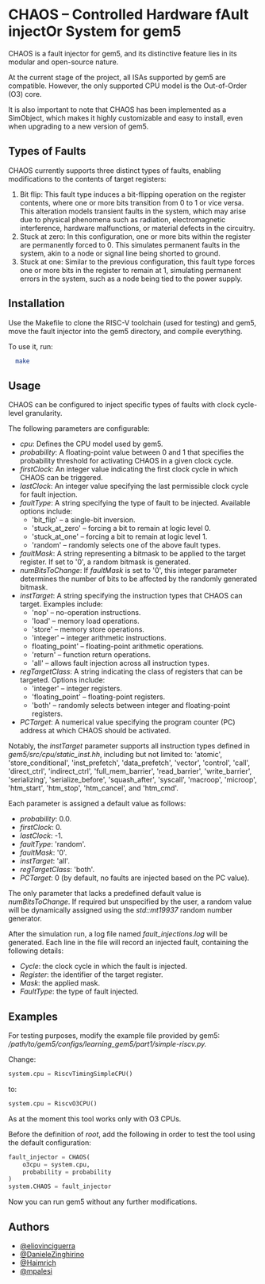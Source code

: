 
# CHAOS – Controlled Hardware fAult injectOr System for gem5

CHAOS is a fault injector for gem5, and its distinctive feature lies in its modular and open-source nature.

At the current stage of the project, all ISAs supported by gem5 are compatible. However, the only supported CPU model is the Out-of-Order (O3) core.

It is also important to note that CHAOS has been implemented as a SimObject, which makes it highly customizable and easy to install, even when upgrading to a new version of gem5.
## Types of Faults

CHAOS currently supports three distinct types of faults, enabling modifications to the contents of target registers:
1. Bit flip: This fault type induces a bit-flipping operation on the register contents, where one or more bits transition from 0 to 1 or vice versa. This alteration models transient faults in the system, which may arise due to physical phenomena such as radiation, electromagnetic interference, hardware malfunctions, or material defects in the circuitry.
2. Stuck at zero: In this configuration, one or more bits within the register are permanently forced to 0. This simulates permanent faults in the system, akin to a node or signal line being shorted to ground.
3. Stuck at one: Similar to the previous configuration, this fault type forces one or more bits in the register to remain at 1, simulating permanent errors in the system, such as a node being tied to the power supply.
## Installation

Use the Makefile to clone the RISC-V toolchain (used for testing) and gem5, move the fault injector into the gem5 directory, and compile everything.

To use it, run:

```bash
  make
```
    
## Usage

CHAOS can be configured to inject specific types of faults with clock cycle-level granularity.

The following parameters are configurable:
- *cpu*: Defines the CPU model used by gem5.
- *probability*: A floating-point value between 0 and 1 that specifies the probability threshold for activating CHAOS in a given clock cycle.
- *firstClock*: An integer value indicating the first clock cycle in which CHAOS can be triggered.
- *lastClock*: An integer value specifying the last permissible clock cycle for fault injection.
- *faultType*: A string specifying the type of fault to be injected. Available options include:
    - 'bit_flip' – a single-bit inversion.
    - 'stuck_at_zero' – forcing a bit to remain at logic level 0.
    - 'stuck_at_one' – forcing a bit to remain at logic level 1.
    - 'random' – randomly selects one of the above fault types.
- *faultMask*: A string representing a bitmask to be applied to the target register. If set to '0', a random bitmask is generated.
- *numBitsToChange*: If *faultMask* is set to '0', this integer parameter determines the number of bits to be affected by the randomly generated bitmask.
- *instTarget*: A string specifying the instruction types that CHAOS can target. Examples include:
    - 'nop' – no-operation instructions.
    - 'load' – memory load operations.
    - 'store' – memory store operations.
    - 'integer' – integer arithmetic instructions.
    - floating_point' – floating-point arithmetic operations.
    - 'return' – function return operations.
    - 'all' – allows fault injection across all instruction types.
- *regTargetClass*: A string indicating the class of registers that can be targeted. Options include:
    - 'integer' – integer registers.
    - 'floating_point' – floating-point registers.
    - 'both' – randomly selects between integer and floating-point registers.
- *PCTarget*: A numerical value specifying the program counter (PC) address at which CHAOS should be activated.

Notably, the *instTarget* parameter supports all instruction types defined in *gem5/src/cpu/static_inst.hh*, including but not limited to: 'atomic', 'store_conditional', 'inst_prefetch', 'data_prefetch', 'vector', 'control', 'call', 'direct_ctrl', 'indirect_ctrl', 'full_mem_barrier', 'read_barrier', 'write_barrier', 'serializing', 'serialize_before', 'squash_after', 'syscall', 'macroop', 'microop', 'htm_start', 'htm_stop', 'htm_cancel', and 'htm_cmd'.

Each parameter is assigned a default value as follows:
- *probability*: 0.0.
- *firstClock*: 0.
- *lastClock*: -1.
- *faultType*: 'random'.
- *faultMask*: '0'.
- *instTarget*: 'all'.
- *regTargetClass*: 'both'.
- *PCTarget*: 0 (by default, no faults are injected based on the PC value).

The only parameter that lacks a predefined default value is *numBitsToChange*. If required but unspecified by the user, a random value will be dynamically assigned using the *std::mt19937* random number generator.

After the simulation run, a log file named *fault_injections.log* will be generated. Each line in the file will record an injected fault, containing the following details:
- *Cycle*: the clock cycle in which the fault is injected.
- *Register*: the identifier of the target register.
- *Mask*: the applied mask.
- *FaultType*: the type of fault injected.
## Examples

For testing purposes, modify the example file provided by gem5: */path/to/gem5/configs/learning_gem5/part1/simple-riscv.py.*

Change:
```python
system.cpu = RiscvTimingSimpleCPU()
```
to:
```python
system.cpu = RiscvO3CPU()
```

As at the moment this tool works only with O3 CPUs.

Before the definition of *root*, add the following in order to test the tool using the default configuration:

```python
fault_injector = CHAOS(
    o3cpu = system.cpu,
    probability = probability
)
system.CHAOS = fault_injector
```

Now you can run gem5 without any further modifications.
## Authors

- [@eliovinciguerra](https://www.github.com/eliovinciguerra)
- [@DanieleZinghirino](https://github.com/DanieleZinghirino)
- [@Haimrich](https://www.github.com/Haimrich)
- [@mpalesi](https://github.com/mpalesi)

